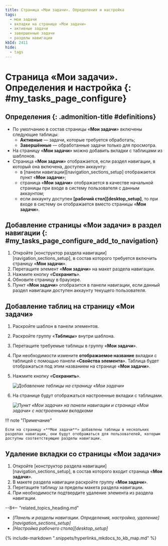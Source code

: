 ```yaml
---
title: Страница «Мои задачи». Определения и настройка
tags:
  - мои задачи
  - вкладки на странице «Мои задачи»
  - активные задачи
  - завершенные задачи
  - разделы навигации
kbId: 2411
hide:
  - tags
---
```


# Страница «Мои задачи». Определения и настройка {: #my_tasks_page_configure}

<div class="admonition question" markdown="block">

## Определения {: .admonition-title #definitions}

* По умолчанию в состав страницы «**Мои задачи**» включены следующие таблицы:
    - **Активные** — задачи, которые требуется обработать;
    - **Завершённые** — обработанные задачи только для просмотра.
* На страницу «**Мои задачи**» можно добавить вкладки с таблицами из шаблонов.
* Страница «**Мои задачи**» отображается, если раздел навигации, в который она включена, доступен аккаунту:
    - в [панели навигации][navigation_sections_setup] отображается пункт «**Мои задачи**»;
    - страница «**Мои задачи**» отображается в качестве начальной страницы при входе в систему пользователя с данным аккаунтом;
    - если аккаунту доступен **[рабочий стол][desktop_setup]**, то при входе в систему он отображается вместо страницы «**Мои задачи**».

</div>

## Добавление страницы «Мои задачи» в раздел навигации {: #my_tasks_page_configure_add_to_navigation}

1. Откройте [конструктор раздела навигации][navigation_sections_setup], в состав которого требуется включить страницу «**Мои задачи**».
2. Перетащите элемент «**Мои задачи**» на макет раздела навигации.
3. Нажмите кнопку «**Сохранить**».
4. Обновите страницу в браузере.
5. Пункт «**Мои задачи**» отобразится в панели навигации, если данный раздел навигации доступен аккаунту текущего пользователя.

## Добавление таблиц на страницу «Мои задачи»

1. Раскройте шаблон в панели элементов.
2. Раскройте группу «**Таблицы**» внутри шаблона.
3. Перетащите требуемые таблицы в группу «**Мои задачи**».
4. При необходимости измените **отображаемое название** вкладки с таблицей с помощью панели «**Свойства элемента**». Таблица будет отображаться под этим названием на странице «**Мои задачи**».
5. Нажмите кнопку «**Сохранить**».

    _![Добавление таблицы на страницу «Мои задачи»](my_tasks_add_table.png)_

6. На странице будут отображаться настроенные вкладки с таблицами.

    _![Пункт «Мои задачи» на панели навигации и страница «Мои задачи» с настроенными вкладками](my_tasks_page_with_custom_tabs.png)_

!!! note "Примечание"

    Если на страницу «**Мои задачи**» добавлены таблицы в нескольких разделах навигации, они будут отображаться для пользователей, которым доступны соответствующие разделы навигации.

## Удаление вкладки со страницы «Мои задачи»

1. Откройте [конструктор раздела навигации][navigation_sections_setup], в состав которого входит страница «**Мои задачи**».
2. В макете раздела навигации раскройте группу «**Мои задачи**».
3. Перетащите таблицу за пределы макета раздела навигации.
4. При необходимости подтвердите удаление элемента из раздела навигации.

<div class="relatedTopics">

--8<-- "related_topics_heading.md"

- *[Панель и разделы навигации. Определения, настройка, удаление][navigation_sections_setup]*
- *[Настройка рабочего стола][desktop_setup]*

</div>

{%
include-markdown ".snippets/hyperlinks_mkdocs_to_kb_map.md"
%}
